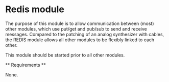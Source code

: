 Redis module
============

The purpose of this module is to allow communication between (most) other modules, which use put/get and pub/sub to send and receive messages. Compared to the patching of an analog synthesizer with cables, the REDIS module allows all other modules to be flexibly linked to each other.

This module should be started prior to all other modules.

** Requirements **

None.
